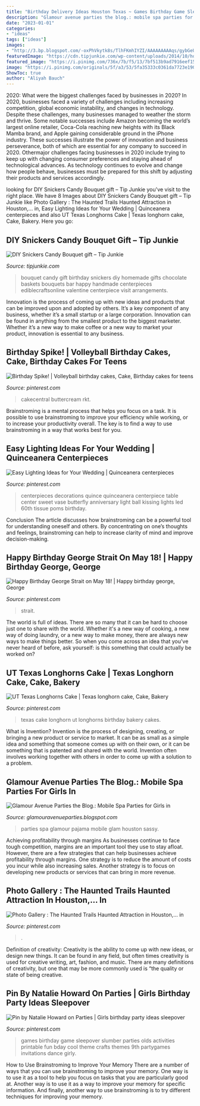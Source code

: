 ```yaml
---
title: "Birthday Delivery Ideas Houston Texas ~ Games Birthday Game Sleepover Slumber Parties Olds Activities Printable Fun Bday Cool Theme Crafts Themes 9th Partygames Invitations Dance Girly"
description: "Glamour avenue parties the blog.: mobile spa parties for girls in"
date: "2023-01-01"
categories:
- "ideas"
tags: ["ideas"]
images:
- "http://3.bp.blogspot.com/-oxPhVkytk8s/TlhFKmhIYZI/AAAAAAAAAqs/gybGeU328MY/s1600/PJ7.jpg"
featuredImage: "https://cdn.tipjunkie.com/wp-content/uploads/2014/10/homemade-birthday-gift.jpg"
featured_image: "https://i.pinimg.com/736x/7b/f5/13/7bf513b9ad7916eef159a0b99db9d313--birthday-games-th-birthday.jpg"
image: "https://i.pinimg.com/originals/5f/a3/53/5fa35333c0361da7723e1901e7e9796c.jpg"
ShowToc: true
author: "Aliyah Bauch"
---
```



2020: What were the biggest challenges faced by businesses in 2020?
In 2020, businesses faced a variety of challenges including increasing competition, global economic instability, and changes in technology. Despite these challenges, many businesses managed to weather the storm and thrive. Some notable successes include Amazon becoming the world’s largest online retailer, Coca-Cola reaching new heights with its Black Mamba brand, and Apple gaining considerable ground in the iPhone industry.
These successes illustrate the power of innovation and business perseverance, both of which are essential for any company to succeed in 2020. Othermajor challenges facing businesses in 2020 include trying to keep up with changing consumer preferences and staying ahead of technological advances. As technology continues to evolve and change how people behave, businesses must be prepared for this shift by adjusting their products and services accordingly.

	

		
looking for DIY Snickers Candy Bouquet gift – Tip Junkie you've visit to the right place. We have 8 Images about DIY Snickers Candy Bouquet gift – Tip Junkie like Photo Gallery : The Haunted Trails Haunted Attraction in Houston,… in, Easy Lighting Ideas for Your Wedding | Quinceanera centerpieces and also UT Texas Longhorns Cake | Texas longhorn cake, Cake, Bakery. Here you go:
		
    
## DIY Snickers Candy Bouquet Gift – Tip Junkie

<img loading=lazy src="https://cdn.tipjunkie.com/wp-content/uploads/2014/10/homemade-birthday-gift.jpg" onerror="this.onerror=null;this.src='https://tse4.mm.bing.net/th?id=OIP.07LCF5KAyADMieUHukgIeAAAAA&amp;pid=15.1';" alt="DIY Snickers Candy Bouquet gift – Tip Junkie">

_Source: tipjunkie.com_

>bouquet candy gift birthday snickers diy homemade gifts chocolate baskets bouquets bar happy handmade centerpieces ediblecraftsonline valentine centerpiece visit arrangements. 

	

Innovation is the process of coming up with new ideas and products that can be improved upon and adopted by others. It’s a key component of any business, whether it’s a small startup or a large corporation. Innovation can be found in anything from the smallest product to the biggest marketer. Whether it’s a new way to make coffee or a new way to market your product, innovation is essential to any business.

    
## Birthday Spike! | Volleyball Birthday Cakes, Cake, Birthday Cakes For Teens

<img loading=lazy src="https://i.pinimg.com/originals/8b/be/73/8bbe73363ee8086f183f9062de14117a.jpg" onerror="this.onerror=null;this.src='https://tse3.mm.bing.net/th?id=OIP.0KSiQ2kSg_EshyCXtrb4pAHaJ4&amp;pid=15.1';" alt="Birthday Spike! | Volleyball birthday cakes, Cake, Birthday cakes for teens">

_Source: pinterest.com_

>cakecentral buttercream rkt. 

	

Brainstroming is a mental process that helps you focus on a task. It is possible to use brainstroming to improve your efficiency while working, or to increase your productivity overall. The key is to find a way to use brainstroming in a way that works best for you.

    
## Easy Lighting Ideas For Your Wedding | Quinceanera Centerpieces

<img loading=lazy src="https://i.pinimg.com/originals/a4/ca/de/a4cade0dc1f09b8f774ed3c86cf6b260.jpg" onerror="this.onerror=null;this.src='https://tse1.mm.bing.net/th?id=OIP.7TTkxiD9QulfyLuSvhMzBgHaJ4&amp;pid=15.1';" alt="Easy Lighting Ideas for Your Wedding | Quinceanera centerpieces">

_Source: pinterest.com_

>centerpieces decorations quince quinceanera centerpiece table center sweet vase butterfly anniversary light ball kissing lights led 60th tissue poms birthday. 

	

Conclusion
The article discusses how brainstroming can be a powerful tool for understanding oneself and others. By concentrating on one’s thoughts and feelings, brainstroming can help to increase clarity of mind and improve decision-making.

    
## Happy Birthday George Strait On May 18! | Happy Birthday George, George

<img loading=lazy src="https://i.pinimg.com/originals/5f/a3/53/5fa35333c0361da7723e1901e7e9796c.jpg" onerror="this.onerror=null;this.src='https://tse4.mm.bing.net/th?id=OIP.rdsszldIZ2c98sjez83B_wAAAA&amp;pid=15.1';" alt="Happy Birthday George Strait on May 18! | Happy birthday george, George">

_Source: pinterest.com_

>strait. 

	

The world is full of ideas. There are so many that it can be hard to choose just one to share with the world. Whether it's a new way of cooking, a new way of doing laundry, or a new way to make money, there are always new ways to make things better. So when you come across an idea that you've never heard of before, ask yourself: is this something that could actually be worked on?

    
## UT Texas Longhorns Cake | Texas Longhorn Cake, Cake, Bakery

<img loading=lazy src="https://i.pinimg.com/originals/41/b6/e3/41b6e31a015de90fc29bab81741607c4.jpg" onerror="this.onerror=null;this.src='https://tse1.mm.bing.net/th?id=OIP.rEEw8OD35JgpjL0pv1w1LgHaKe&amp;pid=15.1';" alt="UT Texas Longhorns Cake | Texas longhorn cake, Cake, Bakery">

_Source: pinterest.com_

>texas cake longhorn ut longhorns birthday bakery cakes. 

	

What is Invention?
Invention is the process of designing, creating, or bringing a new product or service to market. It can be as small as a simple idea and something that someone comes up with on their own, or it can be something that is patented and shared with the world. Invention often involves working together with others in order to come up with a solution to a problem.

    
## Glamour Avenue Parties The Blog.: Mobile Spa Parties For Girls In

<img loading=lazy src="http://3.bp.blogspot.com/-oxPhVkytk8s/TlhFKmhIYZI/AAAAAAAAAqs/gybGeU328MY/s1600/PJ7.jpg" onerror="this.onerror=null;this.src='https://tse4.mm.bing.net/th?id=OIP.evEPDLUfV7sHqw22U-EL_wHaFU&amp;pid=15.1';" alt="Glamour Avenue Parties the Blog.: Mobile Spa Parties for Girls in">

_Source: glamouravenueparties.blogspot.com_

>parties spa glamour pajama mobile glam houston sassy. 

	

Achieving profitability through margins
As businesses continue to face tough competition, margins are an important tool they use to stay afloat. However, there are a few strategies that can help businesses achieve profitability through margins. One strategy is to reduce the amount of costs you incur while also increasing sales. Another strategy is to focus on developing new products or services that can bring in more revenue.

    
## Photo Gallery : The Haunted Trails Haunted Attraction In Houston,… In

<img loading=lazy src="https://i.pinimg.com/736x/ef/2a/9a/ef2a9a50c9b8016c52ea4c2b6a3664eb.jpg" onerror="this.onerror=null;this.src='https://tse2.mm.bing.net/th?id=OIP.6NeJF3L22dfez4_5XOM3PwHaFj&amp;pid=15.1';" alt="Photo Gallery : The Haunted Trails Haunted Attraction in Houston,… in">

_Source: pinterest.com_

>. 

	

Definition of creativity:
Creativity is the ability to come up with new ideas, or design new things. It can be found in any field, but often times creativity is used for creative writing, art, fashion, and music. There are many definitions of creativity, but one that may be more commonly used is “the quality or state of being creative.

    
## Pin By Natalie Howard On Parties | Girls Birthday Party Ideas Sleepover

<img loading=lazy src="https://i.pinimg.com/736x/7b/f5/13/7bf513b9ad7916eef159a0b99db9d313--birthday-games-th-birthday.jpg" onerror="this.onerror=null;this.src='https://tse3.mm.bing.net/th?id=OIP.s9c0Mlum3IeCAoGpAxLjFAHaJ3&amp;pid=15.1';" alt="Pin by Natalie Howard on Parties | Girls birthday party ideas sleepover">

_Source: pinterest.com_

>games birthday game sleepover slumber parties olds activities printable fun bday cool theme crafts themes 9th partygames invitations dance girly. 

	

How to Use Brainstroming to Improve Your Memory
There are a number of ways that you can use brainstroming to improve your memory. One way is to use it as a tool to help you focus on tasks that you are particularly good at. Another way is to use it as a way to improve your memory for specific information. And finally, another way to use brainstroming is to try different techniques for improving your memory.

